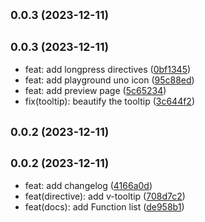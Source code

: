 ## <small>0.0.3 (2023-12-11)</small>




## <small>0.0.3 (2023-12-11)</small>

* feat: add longpress directives ([0bf1345](https://github.com/IceyWu/vue-directives-lib/commit/0bf1345))
* feat: add playground uno icon ([95c88ed](https://github.com/IceyWu/vue-directives-lib/commit/95c88ed))
* feat: add preview page ([5c65234](https://github.com/IceyWu/vue-directives-lib/commit/5c65234))
* fix(tooltip): beautify the tooltip ([3c644f2](https://github.com/IceyWu/vue-directives-lib/commit/3c644f2))



## <small>0.0.2 (2023-12-11)</small>




## <small>0.0.2 (2023-12-11)</small>

* feat: add changelog ([4166a0d](https://github.com/IceyWu/vue-directives-lib/commit/4166a0d))
* feat(directive): add v-tooltip ([708d7c2](https://github.com/IceyWu/vue-directives-lib/commit/708d7c2))
* feat(docs): add Function list ([de958b1](https://github.com/IceyWu/vue-directives-lib/commit/de958b1))



